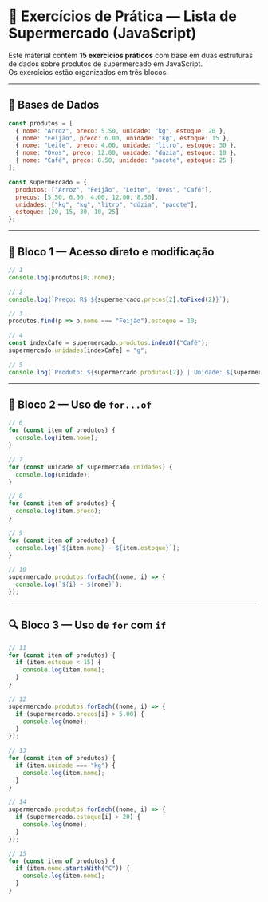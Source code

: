 # 🧪 Exercícios de Prática — Lista de Supermercado (JavaScript)

Este material contém **15 exercícios práticos** com base em duas estruturas de dados sobre produtos de supermercado em JavaScript.  
Os exercícios estão organizados em três blocos:

---

## 🧱 Bases de Dados

```javascript
const produtos = [
  { nome: "Arroz", preco: 5.50, unidade: "kg", estoque: 20 },
  { nome: "Feijão", preco: 6.00, unidade: "kg", estoque: 15 },
  { nome: "Leite", preco: 4.00, unidade: "litro", estoque: 30 },
  { nome: "Ovos", preco: 12.00, unidade: "dúzia", estoque: 10 },
  { nome: "Café", preco: 8.50, unidade: "pacote", estoque: 25 }
];

const supermercado = {
  produtos: ["Arroz", "Feijão", "Leite", "Ovos", "Café"],
  precos: [5.50, 6.00, 4.00, 12.00, 8.50],
  unidades: ["kg", "kg", "litro", "dúzia", "pacote"],
  estoque: [20, 15, 30, 10, 25]
};
```

---

## 📘 Bloco 1 — Acesso direto e modificação

```javascript
// 1
console.log(produtos[0].nome);

// 2
console.log(`Preço: R$ ${supermercado.precos[2].toFixed(2)}`);

// 3
produtos.find(p => p.nome === "Feijão").estoque = 10;

// 4
const indexCafe = supermercado.produtos.indexOf("Café");
supermercado.unidades[indexCafe] = "g";

// 5
console.log(`Produto: ${supermercado.produtos[2]} | Unidade: ${supermercado.unidades[2]}`);
```

---

## 🔁 Bloco 2 — Uso de `for...of`

```javascript
// 6
for (const item of produtos) {
  console.log(item.nome);
}

// 7
for (const unidade of supermercado.unidades) {
  console.log(unidade);
}

// 8
for (const item of produtos) {
  console.log(item.preco);
}

// 9
for (const item of produtos) {
  console.log(`${item.nome} - ${item.estoque}`);
}

// 10
supermercado.produtos.forEach((nome, i) => {
  console.log(`${i} - ${nome}`);
});
```

---

## 🔍 Bloco 3 — Uso de `for` com `if`

```javascript
// 11
for (const item of produtos) {
  if (item.estoque < 15) {
    console.log(item.nome);
  }
}

// 12
supermercado.produtos.forEach((nome, i) => {
  if (supermercado.precos[i] > 5.00) {
    console.log(nome);
  }
});

// 13
for (const item of produtos) {
  if (item.unidade === "kg") {
    console.log(item.nome);
  }
}

// 14
supermercado.produtos.forEach((nome, i) => {
  if (supermercado.estoque[i] > 20) {
    console.log(nome);
  }
});

// 15
for (const item of produtos) {
  if (item.nome.startsWith("C")) {
    console.log(item.nome);
  }
}
```
